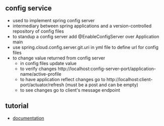 ## config service 

* used to implement spring config server
* intermediary between spring applications and a version-controlled repository of config files
* to standup a config server add @EnableConfigServer over Application main
* use spring.cloud.config.server.git.uri in yml file to define url for config files
* to change value returned from config server
    * in config files update value
    * to verify changes http://localhost:config-server-port/application-name/active-profile
    * to have application reflect changes go to http://localhost:client-port/actuator/refresh (must be a post and can be empty)
    * to see changes go to client's message endpoint
    
## tutorial

* [documentation](https://spring.io/guides/gs/centralized-configuration/)